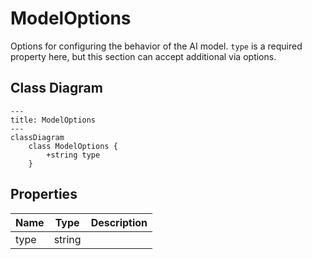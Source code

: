 # ModelOptions

Options for configuring the behavior of the AI model.
`type` is a required property here, but this section can accept additional via options.

## Class Diagram

```mermaid
---
title: ModelOptions
---
classDiagram
    class ModelOptions {
        +string type
    }
```






## Properties

| Name | Type | Description |
| ---- | ---- | ----------- |
| type | string |   |



